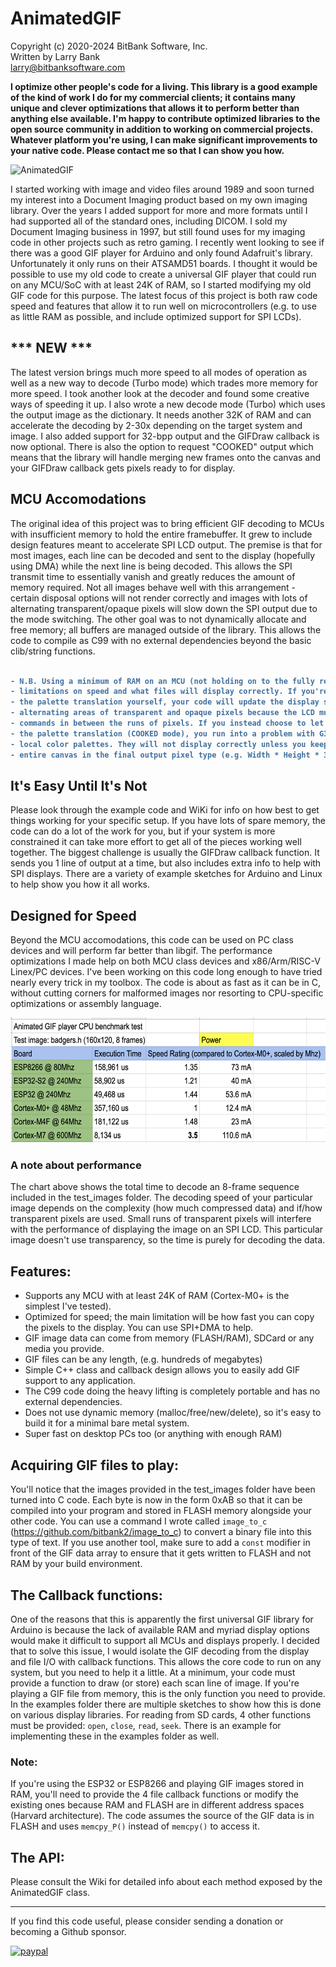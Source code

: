 AnimatedGIF
===========

Copyright (c) 2020-2024 BitBank Software, Inc.<br>
Written by Larry Bank<br>
larry@bitbanksoftware.com<br>

**I optimize other people's code for a living. This library is a good example of the kind of work I do for my commercial clients; it contains many unique and clever optimizations that allows it to perform better than anything else available. I'm happy to contribute optimized libraries to the open source community in addition to working on commercial projects. Whatever platform you're using, I can make significant improvements to your native code. Please contact me so that I can show you how.**

![AnimatedGIF](/demo.jpg?raw=true "AnimatedGIF")

I started working with image and video files around 1989 and soon turned my interest into a Document Imaging product based on my own imaging library. Over the years I added support for more and more formats until I had supported all of the standard ones, including DICOM. I sold my Document Imaging business in 1997, but still found uses for my imaging code in other projects such as retro gaming. I recently went looking to see if there was a good GIF player for Arduino and only found Adafruit's library. Unfortunately it only runs on their ATSAMD51 boards. I thought it would be possible to use my old code to create a universal GIF player that could run on any MCU/SoC with at least 24K of RAM, so I started modifying my old GIF code for this purpose. The latest focus of this project is both raw code speed and features that allow it to run well on microcontrollers (e.g. to use as little RAM as possible, and include optimized support for SPI LCDs).

*** NEW ***
-----------
The latest version brings much more speed to all modes of operation as well as a new way to decode (Turbo mode) which trades more memory for more speed. I took another look at the decoder and found some creative ways of speeding it up. I also wrote a new decode mode (Turbo) which uses the output image as the dictionary. It needs another 32K of RAM and can accelerate the decoding by 2-30x depending on the target system and image. I also added support for 32-bpp output and the GIFDraw callback is now optional. There is also the option to request "COOKED" output which means that the library will handle merging new frames onto the canvas and your GIFDraw callback gets pixels ready to for display.

MCU Accomodations
-----------------

The original idea of this project was to bring efficient GIF decoding to MCUs with insufficient memory to hold the entire framebuffer. It grew to include design features meant to accelerate SPI LCD output. The premise is that for most images, each line can be decoded and sent to the display (hopefully using DMA) while the next line is being decoded. This allows the SPI transmit time to essentially vanish and greatly reduces the amount of memory required. Not all images behave well with this arrangement - certain disposal options will not render correctly and images with lots of alternating transparent/opaque pixels will slow down the SPI output due to the mode switching. The other goal was to not dynamically allocate and free memory; all buffers are managed outside of the library. This allows the code to compile as C99 with no external dependencies beyond the basic clib/string functions.<br><br>
<b>
```diff
- N.B. Using a minimum of RAM on an MCU (not holding on to the fully rendered canvas) presents
- limitations on speed and what files will display correctly. If you're using a SPI LCD and manage
- the palette translation yourself, your code will update the display slower when there are
- alternating areas of transparent and opaque pixels because the LCD must be sent windowing
- commands in between the runs of pixels. If you instead choose to let AnimatedGIF handle
- the palette translation (COOKED mode), you run into a problem with GIF files that have
- local color palettes. They will not display correctly unless you keep a copy of the
- entire canvas in the final output pixel type (e.g. Width * Height * 3-bytes per pixel).
```
</b>

It's Easy Until It's Not
------------------------
Please look through the example code and WiKi for info on how best to get things working for your specific setup. If you have lots of spare memory, the code can do a lot of the work for you, but if your system is more constrained it can take more effort to get all of the pieces working well together. The biggest challenge is usually the GIFDraw callback function. It sends you 1 line of output at a time, but also includes extra info to help with SPI displays. There are a variety of example sketches for Arduino and Linux to help show you how it all works.

Designed for Speed
------------------

Beyond the MCU accomodations, this code can be used on PC class devices and will perform far better than libgif. The performance optimizations I made help on both MCU class devices and x86/Arm/RISC-V Linex/PC devices. I've been working on this code long enough to have tried nearly every trick in my toolbox. The code is about as fast as it can be in C, without cutting corners for malformed images nor resorting to CPU-specific optimizations or assembly language.

<p align="center">
  <img width="600" height="200" src="perf.png">
</p>

### A note about performance

The chart above shows the total time to decode an 8-frame sequence included in the test_images folder. The decoding speed of your particular image depends on the complexity (how much compressed data) and if/how transparent pixels are used. Small runs of transparent pixels will interfere with the performance of displaying the image on an SPI LCD. This particular image doesn't use transparency, so the time is purely for decoding the data.

Features:
---------

- Supports any MCU with at least 24K of RAM (Cortex-M0+ is the simplest I've tested).
- Optimized for speed; the main limitation will be how fast you can copy the pixels to the display. You can use SPI+DMA to help.
- GIF image data can come from memory (FLASH/RAM), SDCard or any media you provide.
- GIF files can be any length, (e.g. hundreds of megabytes)
- Simple C++ class and callback design allows you to easily add GIF support to any application.
- The C99 code doing the heavy lifting is completely portable and has no external dependencies.
- Does not use dynamic memory (malloc/free/new/delete), so it's easy to build it for a minimal bare metal system.
- Super fast on desktop PCs too (or anything with enough RAM)

Acquiring GIF files to play:
----------------------------

You'll notice that the images provided in the test_images folder have been turned into C code. Each byte is now in the form 0xAB so that it can be compiled into your program and stored in FLASH memory alongside your other code. You can use a command I wrote called `image_to_c` (https://github.com/bitbank2/image_to_c) to convert a binary file into this type of text. If you use another tool, make sure to add a `const` modifier in front of the GIF data array to ensure that it gets written to FLASH and not RAM by your build environment.

The Callback functions:
-----------------------

One of the reasons that this is apparently the first universal GIF library for Arduino is because the lack of available RAM and myriad display options would make it difficult to support all MCUs and displays properly. I decided that to solve this issue, I would isolate the GIF decoding from the display and file I/O with callback functions. This allows the core code to run on any system, but you need to help it a little. At a minimum, your code must provide a function to draw (or store) each scan line of image. If you're playing a GIF file from memory, this is the only function you need to provide. In the examples folder there are multiple sketches to show how this is done on various display libraries. For reading from SD cards, 4 other functions must be provided: `open`, `close`, `read`, `seek`. There is an example for implementing these in the examples folder as well.

### Note:

If you're using the ESP32 or ESP8266 and playing GIF images stored in RAM, you'll need to provide the 4 file callback functions or modify the existing ones because RAM and FLASH are in different address spaces (Harvard architecture). The code assumes the source of the GIF data is in FLASH and uses `memcpy_P()` instead of `memcpy()` to access it.

The API:
--------

Please consult the Wiki for detailed info about each method exposed by the AnimatedGIF class.

---

If you find this code useful, please consider sending a donation or becoming a Github sponsor.

[![paypal](https://www.paypalobjects.com/en_US/i/btn/btn_donateCC_LG.gif)](https://www.paypal.com/cgi-bin/webscr?cmd=_s-xclick&hosted_button_id=SR4F44J2UR8S4)

